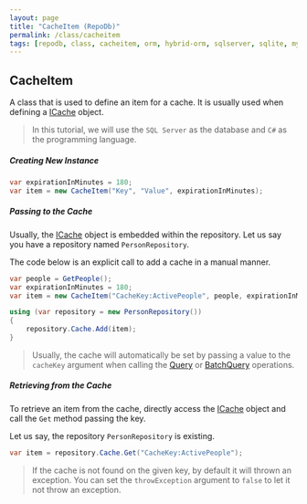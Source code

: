 ```yaml
---
layout: page
title: "CacheItem (RepoDb)"
permalink: /class/cacheitem
tags: [repodb, class, cacheitem, orm, hybrid-orm, sqlserver, sqlite, mysql, postgresql]
---
```


## CacheItem

A class that is used to define an item for a cache. It is usually used when defining a [ICache](/interface/icache) object.

> In this tutorial, we will use the `SQL Server` as the database and `C#` as the programming language.

##### Creating New Instance

```csharp
var expirationInMinutes = 180;
var item = new CacheItem("Key", "Value", expirationInMinutes);
```

##### Passing to the Cache

Usually, the [ICache](/interface/icache) object is embedded within the repository. Let us say you have a repository named `PersonRepository`.

The code below is an explicit call to add a cache in a manual manner.

```csharp
var people = GetPeople();
var expirationInMinutes = 180;
var item = new CacheItem("CacheKey:ActivePeople", people, expirationInMinutes);

using (var repository = new PersonRepository())
{
    repository.Cache.Add(item);
}
```

> Usually, the cache will automatically be set by passing a value to the `cacheKey` argument when calling the [Query](/operation/query) or [BatchQuery](/operation/batchquery) operations.

##### Retrieving from the Cache

To retrieve an item from the cache, directly access the [ICache](/interface/icache) object and call the `Get` method passing the key.

Let us say, the repository `PersonRepository` is existing.

```csharp
var item = repository.Cache.Get("CacheKey:ActivePeople");
```

> If the cache is not found on the given key, by default it will thrown an exception. You can set the `throwException` argument to `false` to let it not throw an exception.

